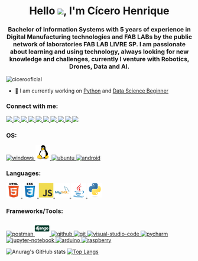 <h1 align="center"> Hello <img src="https://media.giphy.com/media/hvRJCLFzcasrR4ia7z/giphy.gif" width="25px">, I'm Cícero Henrique</h1>
<h3 align="center">Bachelor of Information Systems with 5 years of experience in Digital Manufacturing technologies and FAB LABs by the public network of laboratories FAB LAB LIVRE SP. I am passionate about learning and using technology, always looking for new knowledge and challenges, currently I venture with Robotics, Drones, Data and AI.</h3>

<p align="left"> <img src="https://komarev.com/ghpvc/?username=cicerooficial&label=Profile%20views&color=0e75b6&style=flat" alt="cicerooficial" /> </p>

- 🔭 I am currently working on [Python](https://github.com/cicerooficial/curso_Python3) and [Data Science Beginner](https://github.com/cicerooficial/curso_MENTORAMA_Data_Science_Beginner)

<h3 align="left">Connect with me:</h3>
<p align="left">
  
  <a href="mailto:cicerooficial@gmail.com?" rel="nofollow" target="_blank">
    <img width="22px" src="https://img.shields.io/badge/Gmail-D14836?style=for-the-badge&logo=gmail&logoColor=white" />
  <a/>
  <a href="https://linkedin.com/in/cícero-henrique-83b766bb/" rel="nofollow" target="_blank">
    <img src="	https://img.shields.io/badge/LinkedIn-0077B5?style=for-the-badge&logo=linkedin&logoColor=white">
  </a>  
  <a href="https://www.facebook.com/cicero.henrique.754" rel="nofollow" target="_blank">
    <img src="https://img.shields.io/badge/Facebook-1877F2?style=for-the-badge&logo=facebook&logoColor=white">
  </a>
  <a href="https://www.instagram.com/c_hoficial/" rel="nofollow" target="_blank">
    <img src="https://img.shields.io/badge/Instagram-E4405F?style=for-the-badge&logo=instagram&logoColor=white">
  </a>
  <a href="https://www.youtube.com/channel/UCi23a3VJwS6pWJvxyKaeZGQ" rel="nofollow" target="_blank">
    <img src="https://img.shields.io/badge/YouTube-FF0000?style=for-the-badge&logo=youtube&logoColor=white">
  </a>
  <a href="https://open.spotify.com/user/cicerooficial" rel="nofollow" target="_blank">
    <img src="https://img.shields.io/badge/Spotify-1ED760?&style=for-the-badge&logo=spotify&logoColor=white">
  </a>
  <a href="XxCHxX#2680" rel="nofollow" target="_blank">
    <img src="https://img.shields.io/badge/Xbox-107C10?style=for-the-badge&logo=xbox&logoColor=white">
  </a>
  <a href="https://github.com/cicerooficial" rel="nofollow" target="_blank">
    <img src="https://img.shields.io/badge/GitHub-100000?style=for-the-badge&logo=github&logoColor=white">
  </a>
  <a href="https://www.behance.net/ccerohenrique" rel="nofollow" target="_blank">
    <img src="https://img.shields.io/badge/-Behance-blue?style=for-the-badge&logo=behance&logoColor=white">
  </a>  
  <a href="https://www.kaggle.com/cicerohenrique" rel="nofollow" target="_blank">
    <img src="https://img.shields.io/badge/Kaggle-2962ff?style=for-the-badge&logo=kaggle&logoColor=white">
  </a> 

<h3 align="left">OS:</h3>
<p align="left">
  <a href="https://www.microsoft.com/pt-br/windows/" target="_blank"> <img src="https://image.flaticon.com/icons/png/512/732/732221.png" alt="windows" width="40" height="40"/> </a>
  <a href="https://www.linux.org/" target="_blank"> <img src="https://raw.githubusercontent.com/devicons/devicon/master/icons/linux/linux-original.svg" alt="linux" width="40" height="40"/> </a>
  <a href="https://ubuntu.com/" target="_blank"> <img src="https://seeklogo.com/images/U/ubuntu-logo-8FDEC6A07B-seeklogo.com.png" alt="ubuntu" width="40" height="40"/> </a>
  <a href="https://developer.android.com" target="_blank"> <img src="https://iconape.com/wp-content/files/nd/33729/svg/android-logomark.svg" alt="android" width="40" height="40"/> </a>
  
<h3 align="left">Languages:</h3>
  <a href="https://www.w3.org/html/" target="_blank"> <img src="https://raw.githubusercontent.com/devicons/devicon/master/icons/html5/html5-original-wordmark.svg" alt="html5" width="40" height="40"/> </a>
  <a href="https://www.w3schools.com/css/" target="_blank"> <img src="https://raw.githubusercontent.com/devicons/devicon/master/icons/css3/css3-original-wordmark.svg" alt="css3" width="40" height="40"/> </a>
  <a href="https://developer.mozilla.org/en-US/docs/Web/JavaScript" target="_blank"> <img src="https://raw.githubusercontent.com/devicons/devicon/master/icons/javascript/javascript-original.svg" alt="javascript" width="40" height="40"/> </a>
  <a href="https://www.mysql.com/" target="_blank"> <img src="https://raw.githubusercontent.com/devicons/devicon/master/icons/mysql/mysql-original-wordmark.svg" alt="mysql" width="40" height="40"/> </a>
  <a href="https://www.java.com" target="_blank"> <img src="https://raw.githubusercontent.com/devicons/devicon/master/icons/java/java-original.svg" alt="java" width="40" height="40"/> </a>
  <a href="https://www.python.org" target="_blank"> <img src="https://raw.githubusercontent.com/devicons/devicon/master/icons/python/python-original.svg" alt="python" width="40" height="40"/> </a>
  
<h3 align="left">Frameworks/Tools:</h3>
  <a href="https://postman.com" target="_blank"> <img src="https://www.vectorlogo.zone/logos/getpostman/getpostman-icon.svg" alt="postman" width="40" height="40"/> </a>
  <a href="https://www.djangoproject.com/" target="_blank"> <img src="https://raw.githubusercontent.com/devicons/devicon/master/icons/django/django-original.svg" alt="django" width="40" height="40"/> </a>
  <a href="https://github.com/" target="_blank"> <img src="https://github.githubassets.com/images/modules/logos_page/GitHub-Mark.png" alt="github" width="40" height="40"/> </a>
  <a href="https://git-scm.com/" target="_blank"> <img src="https://www.vectorlogo.zone/logos/git-scm/git-scm-icon.svg" alt="git" width="40" height="40"/> </a>
  <a href="https://code.visualstudio.com/" target="_blank"> <img src="https://upload.wikimedia.org/wikipedia/commons/thumb/2/2d/Visual_Studio_Code_1.18_icon.svg/1200px-Visual_Studio_Code_1.18_icon.svg.png" alt="visual-studio-code" width="40" height="40"/> </a>
  <a href="https://www.jetbrains.com/pt-br/pycharm/" target="_blank"> <img src="https://upload.wikimedia.org/wikipedia/commons/1/1d/PyCharm_Icon.svg" alt="pycharm" width="40" height="40"/> </a>
  <a href="https://jupyter.org/" target="_blank"> <img src="https://upload.wikimedia.org/wikipedia/commons/3/38/Jupyter_logo.svg" alt="jupyter-notebook" width="40" height="40"/> </a>
  <a href="https://www.arduino.cc/" target="_blank"> <img src="https://cdn.worldvectorlogo.com/logos/arduino-1.svg" alt="arduino" width="40" height="40"/> </a>
  <a href="https://www.raspberrypi.org/" target="_blank"> <img src="https://cdn.worldvectorlogo.com/logos/raspberry-pi.svg" alt="raspberry" width="40" height="40"/> </a>


![Anurag's GitHub stats](https://github-readme-stats.vercel.app/api?username=cicerooficial&show_icons=true&theme=algolia )
[![Top Langs](https://github-readme-stats.vercel.app/api/top-langs/?username=cicerooficial&layout=compact)](https://github.com/cicerooficial/github-readme-stats)


